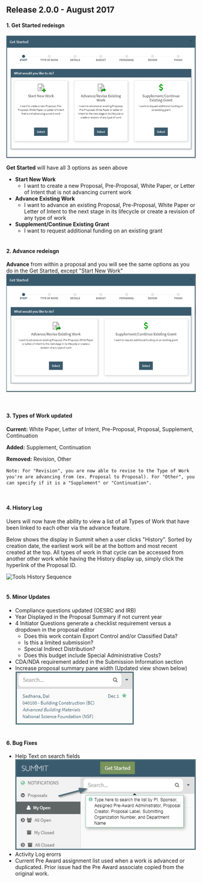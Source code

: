 ## Release 2.0.0 - August 2017
#### **1. Get Started redeisgn**
![Proposal Initiator Start Screen](images/navigation/NavIni_Start.jpg)

**Get Started** will have all 3 options as seen above

- **Start New Work**
    - I want to create a new Proposal, Pre-Proposal, White Paper, or Letter of Intent that is not advancing current work
- **Advance Existing Work**
    - I want to advance an existing Proposal, Pre-Proposal, White Paper or Letter of Intent to the next stage in its lifecycle or create a revision of any type of work
- **Supplement/Continue Existing Grant**
    - I want to request additional funding on an existing grant
<br><br>

#### **2. Advance redeisgn**
**Advance** from within a proposal and you will see the same options as you do in the Get Started, except "Start New Work"
![Proposal Advance Start Screen](images/navigation/NavIni_Advance.jpg)

<br>

#### **3. Types of Work updated**
**Current:** White Paper, Letter of Intent, Pre-Proposal, Proposal, Supplement, Continuation

**Added:** Supplement, Continuation

**Removed:** Revision, Other

    Note: For "Revision", you are now able to revise to the Type of Work you're are advancing from (ex. Proposal to Proposal). For "Other", you can specify if it is a "Supplement" or "Continuation".
<br>

#### **4. History Log**
Users will now have the ability to view a list of all Types of Work that have been linked to each other via the advance feature.

Below shows the display in Summit when a user clicks "History".  Sorted by creation date, the earliest work will be at the bottom and most recent created at the top.  All types of work in that cycle can be accessed from another other work while having the History display up, simply click the hyperlink of the Proposal ID.

![Tools History Sequence](../images/tools/ToolHistory_Sequence.jpg)
<br><br>

#### **5. Minor Updates**  
- Compliance questions updated (OESRC and IRB)
- Year Displayed in the Proposal Summary if not current year
- 4 Initiator Questions generate a checklist requirement versus a dropdown in the proposal editor
    - Does this work contain Export Control and/or Classified Data?
    - Is this a limited submission?
    - Special Indirect Distribution?
    - Does this budget include Special Administrative Costs?
- CDA/NDA requirement added in the Submission Information section
- Increase proposal summary pane width (Updated view shown below)
![New Summary Width](images/releaseNotes/newSummaryWidth.jpg)
<br><br>

#### **6. Bug Fixes**
- Help Text on search fields
![Help Text](images/releaseNotes/helpText.jpg)
- Activity Log erorrs
- Current Pre Award assignment list used when a work is advanced or duplicated.  Prior issue had the Pre Award associate copied from the original work.  
